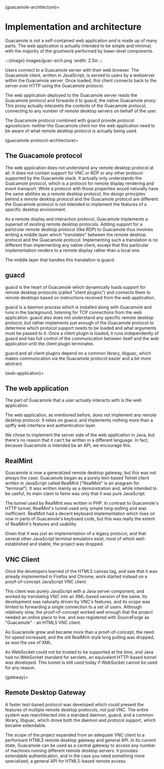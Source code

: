 (guacamole-architecture)=

Implementation and architecture
===============================

Guacamole is not a self-contained web application and is made up of many parts.
The web application is actually intended to be simple and minimal, with the
majority of the gruntwork performed by lower-level components.

:::{image} images/guac-arch.png
:width: 2.5in
:::

Users connect to a Guacamole server with their web browser. The Guacamole
client, written in JavaScript, is served to users by a webserver within the
Guacamole server. Once loaded, this client connects back to the server over
HTTP using the Guacamole protocol.

The web application deployed to the Guacamole server reads the Guacamole
protocol and forwards it to guacd, the native Guacamole proxy. This proxy
actually interprets the contents of the Guacamole protocol, connecting to any
number of remote desktop servers on behalf of the user.

The Guacamole protocol combined with guacd provide protocol agnosticism:
neither the Guacamole client nor the web application need to be aware of what
remote desktop protocol is actually being used.

(guacamole-protocol-architecture)=

The Guacamole protocol
----------------------

The web application does not understand any remote desktop protocol at all. It
does not contain support for VNC or RDP or any other protocol supported by the
Guacamole stack. It actually only understands the Guacamole protocol, which is
a protocol for remote display rendering and event transport. While a protocol
with those properties would naturally have the same abilities as a remote
desktop protocol, the design principles behind a remote desktop protocol and
the Guacamole protocol are different: the Guacamole protocol is not intended to
implement the features of a specific desktop environment.

As a remote display and interaction protocol, Guacamole implements a superset
of existing remote desktop protocols. Adding support for a particular remote
desktop protocol (like RDP) to Guacamole thus involves writing a middle layer
which "translates" between the remote desktop protocol and the Guacamole
protocol. Implementing such a translation is no different than implementing any
native client, except that this particular implementation renders to a remote
display rather than a local one.

The middle layer that handles this translation is guacd.

guacd
-----

guacd is the heart of Guacamole which dynamically loads support for remote
desktop protocols (called "client plugins") and connects them to remote
desktops based on instructions received from the web application.

guacd is a daemon process which is installed along with Guacamole and runs in
the background, listening for TCP connections from the web application. guacd
also does not understand any specific remote desktop protocol, but rather
implements just enough of the Guacamole protocol to determine which protocol
support needs to be loaded and what arguments must be passed to it. Once a
client plugin is loaded, it runs independently of guacd and has full control of
the communication between itself and the web application until the client
plugin terminates.

guacd and all client plugins depend on a common library, libguac, which makes
communication via the Guacamole protocol easier and a bit more abstract.

(web-application)=

The web application
-------------------

The part of Guacamole that a user actually interacts with is the web
application.

The web application, as mentioned before, does not implement any remote desktop
protocol. It relies on guacd, and implements nothing more than a spiffy web
interface and authentication layer.

We chose to implement the server side of the web application in Java, but
there's no reason that it can't be written in a different language. In fact,
because Guacamole is intended be an API, we encourage this.

RealMint
--------

Guacamole is now a generalized remote desktop gateway, but this was not always
the case. Guacamole began as a purely text-based Telnet client written in
JavaScript called RealMint ("RealMint" is an anagram for "terminal"). It was
written mainly as a demonstration and, while intended to be useful, its main
claim to fame was only that it was pure JavaScript.

The tunnel used by RealMint was written in PHP. In contrast to Guacamole's HTTP
tunnel, RealMint's tunnel used only simple long-polling and was inefficient.
RealMint had a decent keyboard implementation which lives on now in parts of
Guacamole's keyboard code, but this was really the extent of RealMint's
features and usability.

Given that it was just an implementation of a legacy protocol, and that several
other JavaScript terminal emulators exist, most of which well-established and
stable, the project was dropped.

VNC Client
----------

Once the developers learned of the HTML5 canvas tag, and saw that it was
already implemented in Firefox and Chrome, work started instead on a
proof-of-concept JavaScript VNC client.

This client was purely JavaScript with a Java server component, and worked by
translating VNC into an XML-based version of the same. Its development was
naturally driven by VNC's features, and its scope was limited to forwarding a
single connection to a set of users. Although relatively slow, the
proof-of-concept worked well enough that the project needed an online place to
live, and was registered with SourceForge as "Guacamole" - an HTML5 VNC client.

As Guacamole grew and became more than a proof-of-concept, the need for speed
increased, and the old RealMint-style long polling was dropped, as was the use
of XML.

As WebSocket could not be trusted to be supported at the time, and Java had no
WebSocket standard for servlets, an equivalent HTTP-based tunnel was developed.
This tunnel is still used today if WebSocket cannot be used for any reason.

(gateway)=

Remote Desktop Gateway
----------------------

A faster text-based protocol was developed which could present the features of
multiple remote desktop protocols, not just VNC. The entire system was
rearchitected into a standard daemon, guacd, and a common library, libguac,
which drove both the daemon and protocol support, which became extendable.

The scope of the project expanded from an adequate VNC client to a performant
HTML5 remote desktop gateway and general API. In its current state, Guacamole
can be used as a central gateway to access any number of machines running
different remote desktop servers. It provides extendable authentication, and in
the case you need something more specialized, a general API for HTML5-based
remote access.

